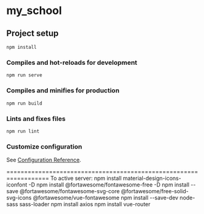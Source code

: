 # my_school

## Project setup
```
npm install
```

### Compiles and hot-reloads for development
```
npm run serve
```

### Compiles and minifies for production
```
npm run build
```

### Lints and fixes files
```
npm run lint
```

### Customize configuration
See [Configuration Reference](https://cli.vuejs.org/config/).

==================================================================
To active server:
npm install material-design-icons-iconfont -D
npm install @fortawesome/fontawesome-free -D
npm install --save @fortawesome/fontawesome-svg-core @fortawesome/free-solid-svg-icons @fortawesome/vue-fontawesome
npm install --save-dev node-sass sass-loader
npm install axios
npm install vue-router
